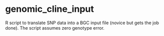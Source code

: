 # genomic_cline_input
R script to translate SNP data into a BGC input file (novice but gets the job done). The script assumes zero genotype error.
